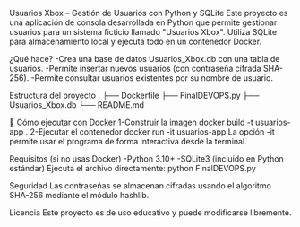 Usuarios Xbox – Gestión de Usuarios con Python y SQLite
Este proyecto es una aplicación de consola desarrollada en Python que permite gestionar usuarios para un sistema ficticio llamado "Usuarios Xbox". Utiliza SQLite para almacenamiento local y ejecuta todo en un contenedor Docker.

¿Qué hace?
-Crea una base de datos Usuarios_Xbox.db con una tabla de usuarios.
-Permite insertar nuevos usuarios (con contraseña cifrada SHA-256).
-Permite consultar usuarios existentes por su nombre de usuario.

Estructura del proyecto
.
├── Dockerfile
├── FinalDEVOPS.py
├── Usuarios_Xbox.db
└── README.md

🐳 Cómo ejecutar con Docker
1-Construir la imagen
docker build -t usuarios-app .
2-Ejecutar el contenedor
 docker run -it usuarios-app
 La opción -it permite usar el programa de forma interactiva desde la terminal.

Requisitos (si no usas Docker)
-Python 3.10+
-SQLite3 (incluido en Python estándar)
Ejecuta el archivo directamente:
python FinalDEVOPS.py

Seguridad
Las contraseñas se almacenan cifradas usando el algoritmo SHA-256 mediante el módulo hashlib.

Licencia
Este proyecto es de uso educativo y puede modificarse libremente.





